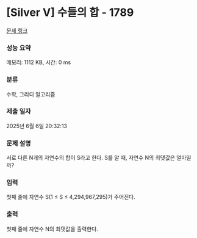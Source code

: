 # [Silver V] 수들의 합 - 1789 

[문제 링크](https://www.acmicpc.net/problem/1789) 

### 성능 요약

메모리: 1112 KB, 시간: 0 ms

### 분류

수학, 그리디 알고리즘

### 제출 일자

2025년 6월 6일 20:32:13

### 문제 설명

<p>서로 다른 N개의 자연수의 합이 S라고 한다. S를 알 때, 자연수 N의 최댓값은 얼마일까?</p>

### 입력 

 <p>첫째 줄에 자연수 S(1 ≤ S ≤ 4,294,967,295)가 주어진다.</p>

### 출력 

 <p>첫째 줄에 자연수 N의 최댓값을 출력한다.</p>

